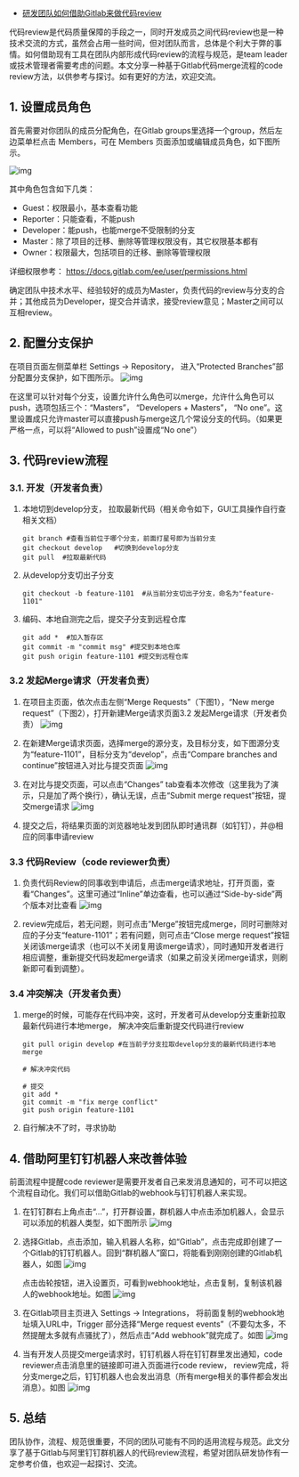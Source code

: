 - [研发团队如何借助Gitlab来做代码review](https://www.cnblogs.com/spec-dog/p/11050013.html)

代码review是代码质量保障的手段之一，同时开发成员之间代码review也是一种技术交流的方式，虽然会占用一些时间，但对团队而言，总体是个利大于弊的事情。如何借助现有工具在团队内部形成代码review的流程与规范，是team leader或技术管理者需要考虑的问题。本文分享一种基于Gitlab代码merge流程的code  review方法，以供参考与探讨。如有更好的方法，欢迎交流。

## 1. 设置成员角色

首先需要对你团队的成员分配角色，在Gitlab groups里选择一个group，然后左边菜单栏点击 Members，可在 Members 页面添加或编辑成员角色，如下图所示。

 ![img](https://img2018.cnblogs.com/blog/632381/201907/632381-20190729184659096-570185673.png)

其中角色包含如下几类：

- Guest：权限最小，基本查看功能
- Reporter：只能查看，不能push
- Developer：能push，也能merge不受限制的分支
- Master：除了项目的迁移、删除等管理权限没有，其它权限基本都有
- Owner：权限最大，包括项目的迁移、删除等管理权限

详细权限参考： https://docs.gitlab.com/ee/user/permissions.html

确定团队中技术水平、经验较好的成员为Master，负责代码的review与分支的合并；其他成员为Developer，提交合并请求，接受review意见；Master之间可以互相review。

## 2. 配置分支保护

在项目页面左侧菜单栏 Settings -> Repository， 进入“Protected Branches”部分配置分支保护，如下图所示。
![img](https://img2018.cnblogs.com/blog/632381/201907/632381-20190729184731748-1863127419.png)

在这里可以针对每个分支，设置允许什么角色可以merge，允许什么角色可以push，选项包括三个：“Masters”，  “Developers + Masters”， “No  one”。这里设置成只允许master可以直接push与merge这几个常设分支的代码。（如果更严格一点，可以将“Allowed to  push”设置成“No one”）

## 3. 代码review流程

### 3.1. 开发（开发者负责）

1. 本地切到develop分支， 拉取最新代码（相关命令如下，GUI工具操作自行查相关文档）

   ```
   git branch #查看当前位于哪个分支，前面打星号即为当前分支
   git checkout develop   #切换到develop分支
   git pull  #拉取最新代码
   ```

1. 从develop分支切出子分支

   ```
   git checkout -b feature-1101  #从当前分支切出子分支，命名为"feature-1101"
   ```

1. 编码、本地自测完之后，提交子分支到远程仓库

   ```
   git add *  #加入暂存区
   git commit -m "commit msg" #提交到本地仓库
   git push origin feature-1101 #提交到远程仓库
   ```

### 3.2 发起Merge请求（开发者负责）

1.  在项目主页面，依次点击左侧“Merge Requests”（下图1），“New merge request”（下图2），打开新建Merge请求页面3.2 发起Merge请求（开发者负责）
   ![img](https://img2018.cnblogs.com/blog/632381/201907/632381-20190729184809061-92910467.png)

 

1. 在新建Merge请求页面，选择merge的源分支，及目标分支，如下图源分支为“feature-1101”，目标分支为“develop”，点击“Compare branches and continue”按钮进入对比与提交页面
   ![img](https://img2018.cnblogs.com/blog/632381/201907/632381-20190729184837259-1551426251.png)

 

1. 在对比与提交页面，可以点击“Changes” tab查看本次修改（这里我为了演示，只是加了两个换行），确认无误，点击“Submit merge request”按钮，提交merge请求
   ![img](https://img2018.cnblogs.com/blog/632381/201907/632381-20190729184854196-522134385.png)

1. 提交之后，将结果页面的浏览器地址发到团队即时通讯群（如钉钉），并@相应的同事申请review

### 3.3 代码Review（code reviewer负责）

1. 负责代码Review的同事收到申请后，点击merge请求地址，打开页面，查看“Changes”。这里可通过“Inline”单边查看，也可以通过“Side-by-side”两个版本对比查看
   ![img](https://img2018.cnblogs.com/blog/632381/201907/632381-20190729184916176-1290718932.png)

 

1. review完成后，若无问题，则可点击”Merge”按钮完成merge，同时可删除对应的子分支“feature-1101”；若有问题，则可点击“Close merge  request”按钮关闭该merge请求（也可以不关闭复用该merge请求），同时通知开发者进行相应调整，重新提交代码发起merge请求（如果之前没关闭merge请求，则刷新即可看到调整）。

### 3.4 冲突解决（开发者负责）

1. merge的时候，可能存在代码冲突，这时，开发者可从develop分支重新拉取最新代码进行本地merge， 解决冲突后重新提交代码进行review

   ```
   git pull origin develop #在当前子分支拉取develop分支的最新代码进行本地merge
   
   # 解决冲突代码
   
   # 提交
   git add *
   git commit -m "fix merge conflict"
   git push origin feature-1101
   ```

1. 自行解决不了时，寻求协助

## 4. 借助阿里钉钉机器人来改善体验

前面流程中提醒code reviewer是需要开发者自己来发消息通知的，可不可以把这个流程自动化。我们可以借助Gitlab的webhook与钉钉机器人来实现。

1. 在钉钉群右上角点击“…”，打开群设置，群机器人中点击添加机器人，会显示可以添加的机器人类型，如下图所示
   ![img](https://img2018.cnblogs.com/blog/632381/201907/632381-20190729185000651-337577025.png)

1. 选择Gitlab，点击添加，输入机器人名称，如“Gitlab”，点击完成即创建了一个Gitlab的钉钉机器人。回到“群机器人”窗口，将能看到刚刚创建的Gitlab机器人，如图
   ![img](https://img2018.cnblogs.com/blog/632381/201907/632381-20190729185017386-1646973269.png)

   点击齿轮按钮，进入设置页，可看到webhook地址，点击复制，复制该机器人的webhook地址。如图
     ![img](https://img2018.cnblogs.com/blog/632381/201907/632381-20190729185030311-1348957970.png)

1. 在Gitlab项目主页进入 Settings -> Integrations，  将前面复制的webhook地址填入URL中，Trigger 部分选择“Merge request  events”（不要勾太多，不然提醒太多就有点骚扰了），然后点击“Add webhook”就完成了。如图
   ![img](https://img2018.cnblogs.com/blog/632381/201907/632381-20190729190552137-2113483658.png)

1. 当有开发人员提交merge请求时，钉钉机器人将在钉钉群里发出通知，code reviewer点击消息里的链接即可进入页面进行code  review， review完成，将分支merge之后，钉钉机器人也会发出消息（所有merge相关的事件都会发出消息）。如图
   ![img](https://img2018.cnblogs.com/blog/632381/201907/632381-20190729190628496-1234331237.png)

## 5. 总结

团队协作，流程、规范很重要，不同的团队可能有不同的适用流程与规范。此文分享了基于Gitlab与阿里钉钉群机器人的代码review流程，希望对团队研发协作有一定参考价值，也欢迎一起探讨、交流。